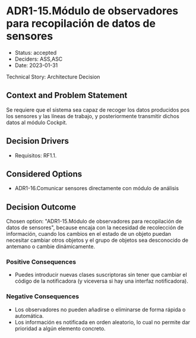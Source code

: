 # ADR1-15.Módulo de observadores para recopilación de datos de sensores

* Status: accepted
* Deciders: ASS,ASC
* Date: 2023-01-31

Technical Story: Architecture Decision

## Context and Problem Statement

Se requiere que el sistema sea capaz de recoger los datos producidos pos los sensores y las líneas de trabajo, y posteriormente transmitir dichos datos al módulo Cockpit.

## Decision Drivers

* Requisitos: RF1.1.

## Considered Options

* ADR1-16.Comunicar sensores directamente con módulo de análisis

## Decision Outcome

Chosen option: "ADR1-15.Módulo de observadores para recopilación de datos de sensores", because encaja con la necesidad de recolección de información, cuando los cambios en el estado de un objeto puedan necesitar cambiar otros objetos y el grupo de objetos sea desconocido de antemano o cambie dinámicamente.

### Positive Consequences

* Puedes introducir nuevas clases suscriptoras sin tener que cambiar el código de la notificadora (y viceversa si hay una interfaz notificadora).

### Negative Consequences

* Los observadores no pueden añadirse o eliminarse de forma rápida o automática.
* Los información es notificada en orden aleatorio, lo cual no permite dar prioridad a algún elemento concreto.
